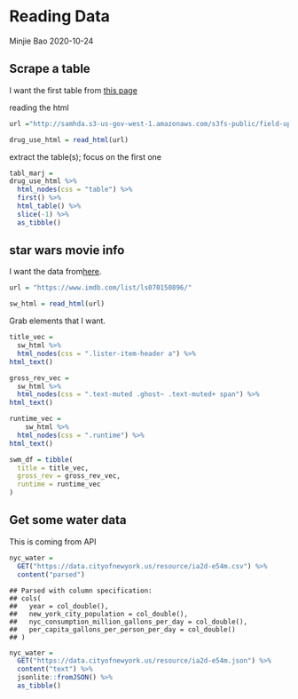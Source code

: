 Reading Data
================
Minjie Bao
2020-10-24

## Scrape a table

I want the first table from [this
page](http://samhda.s3-us-gov-west-1.amazonaws.com/s3fs-public/field-uploads/2k15StateFiles/NSDUHsaeShortTermCHG2015.htm)

reading the html

``` r
url ="http://samhda.s3-us-gov-west-1.amazonaws.com/s3fs-public/field-uploads/2k15StateFiles/NSDUHsaeShortTermCHG2015.htm" 

drug_use_html = read_html(url)
```

extract the table(s); focus on the first one

``` r
tabl_marj = 
drug_use_html %>% 
  html_nodes(css = "table") %>% 
  first() %>% 
  html_table() %>% 
  slice(-1) %>% 
  as_tibble()
```

## star wars movie info

I want the data from[here](https://www.imdb.com/list/ls070150896/).

``` r
url = "https://www.imdb.com/list/ls070150896/"

sw_html = read_html(url)
```

Grab elements that I want.

``` r
title_vec = 
  sw_html %>% 
  html_nodes(css = ".lister-item-header a") %>% 
html_text()

gross_rev_vec = 
  sw_html %>% 
  html_nodes(css = ".text-muted .ghost~ .text-muted+ span") %>% 
html_text()

runtime_vec = 
    sw_html %>% 
  html_nodes(css = ".runtime") %>% 
html_text()

swm_df = tibble(
  title = title_vec,
  gross_rev = gross_rev_vec,
  runtime = runtime_vec
)
```

## Get some water data

This is coming from API

``` r
nyc_water = 
  GET("https://data.cityofnewyork.us/resource/ia2d-e54m.csv") %>% 
  content("parsed")
```

    ## Parsed with column specification:
    ## cols(
    ##   year = col_double(),
    ##   new_york_city_population = col_double(),
    ##   nyc_consumption_million_gallons_per_day = col_double(),
    ##   per_capita_gallons_per_person_per_day = col_double()
    ## )

``` r
nyc_water = 
  GET("https://data.cityofnewyork.us/resource/ia2d-e54m.json") %>% 
  content("text") %>% 
  jsonlite::fromJSON() %>% 
  as_tibble()
```
